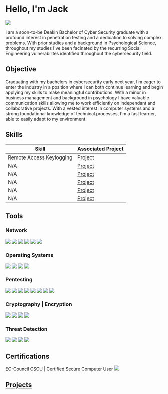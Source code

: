 # Hello, I'm Jack
<a href="https://linkedin.com/in/perryj"><img src="https://img.shields.io/badge/-LinkedIn-0072b1?&style=for-the-badge&logo=linkedin&logoColor=white" /></a>

I am a soon-to-be Deakin Bachelor of Cyber Security graduate with a profound interest in penetration testing and a dedication to solving complex problems. With prior studies and a background in Psychological Science, throughout my studies I've been facinated by the recurring Social Engineering vulnerabilites identified throughout the cybersecurity field. 

## Objective

Graduating with my bachelors in cybersecurity early next year, I’m eager to enter the industry in a position where I can both continue learning and begin applying my skills to make meaningful contributions. With a minor in business management and background in psychology I have valuable communication skills allowing me to work efficiently on independant and collaborative projects. With a vested interest in computer systems and a strong foundational knowledge of technical processes, I'm a fast learner, able to easily adapt to my environment. 

## Skills

| Skill                                         | Associated Project         |
|-----------------------------------------------|----------------------------|
| Remote Access Keylogging          | <a href="Keylogging - Remote Access Meterpreter .pdf">Project</a>|
| N/A | <a href="https://google.com">Project</a>|
| N/A         | <a href="https://google.com">Project</a>|
| N/A    | <a href="https://google.com">Project</a>|
| N/A              | <a href="https://google.com">Project</a>|
| N/A| <a href="https://google.com">Project</a>|

## Tools

### Network
<div>
    <img src="https://img.shields.io/badge/-Wireshark-1679A7?&style=for-the-badge&logo=Wireshark&logoColor=white" />
    <img src="https://img.shields.io/badge/-Burp%20Suite-FF5733?style=for-the-badge&logo=Burp%20Suite&logoColor=white" />
    <img src="https://img.shields.io/badge/-Scapy-3776AB?style=for-the-badge&logo=Scapy&logoColor=white" />
    <img src="https://img.shields.io/badge/-Nmap-0078D4?style=for-the-badge&logo=Nmap&logoColor=white" />
    <img src="https://img.shields.io/badge/-Netcat-000000?style=for-the-badge&logo=Netcat&logoColor=white" />
    <img src="https://img.shields.io/badge/-SSH-2C2E3B?style=for-the-badge&logo=SSH&logoColor=white" />
</div>

### Operating Systems
<div>
    <img src="https://img.shields.io/badge/-Linux-FCC624?style=for-the-badge&logo=linux&logoColor=black" />
    <img src="https://img.shields.io/badge/-Kali%20Linux-557C94?style=for-the-badge&logo=kalilinux&logoColor=white" />
    <img src="https://img.shields.io/badge/-Parrot%20OS-1DE9B6?style=for-the-badge&
    <img src="https://img.shields.io/badge/-Windows-0078D6?style=for-the-badge&logo=windows&logoColor=white" />
    <img src="https://img.shields.io/badge/-macOS-000000?style=for-the-badge&logo=apple&logoColor=white" />    
</div>

### Pentesting
<div>
    <img src="https://img.shields.io/badge/-Metasploit-2A82DA?style=for-the-badge&logo=metasploit&logoColor=white" />
    <img src="https://img.shields.io/badge/-Hack%20The%20Box-9FEF00?style=for-the-badge&logo=hack-the-box&logoColor=white" />
    <img src="https://img.shields.io/badge/-OSINT-005571?style=for-the-badge&logo=searchengineland&logoColor=white" />
    <img src="https://img.shields.io/badge/-Gobuster-FF4500?style=for-the-badge&logo=gobuster&logoColor=white" />
    <img src="https://img.shields.io/badge/-Hydra-8B0000?style=for-the-badge&logo=hydra&logoColor=white" />
    <img src="https://img.shields.io/badge/-SQLmap-CCA300?style=for-the-badge&logo=sqlmap&logoColor=white" />
    <img src="https://img.shields.io/badge/-Google%20Dorking-4285F4?style=for-the-badge&logo=google&logoColor=white" />
    <img src="https://img.shields.io/badge/-Shodan-000000?style=for-the-badge&logo=shodan&logoColor=white" />
</div>

### Cryptography | Encryption
<div>
    <img src="https://img.shields.io/badge/-VeraCrypt-009379?style=for-the-badge&logo=veracrypt&logoColor=white" />
    <img src="https://img.shields.io/badge/-KeePass-6C5392?style=for-the-badge&logo=keepass&logoColor=white" />
    <img src="https://img.shields.io/badge/-OpenSSL-721412?style=for-the-badge&logo=openssl&logoColor=white" />
    <img src="https://img.shields.io/badge/-GnuPG-0093DD?style=for-the-badge&logo=gnupg&logoColor=white" />
</div>

### Threat Detection
<div>    
     <img src="https://img.shields.io/badge/-Cisco-1BA0D7?style=for-the-badge&logo=Cisco&logoColor=white" />
     <img src="https://img.shields.io/badge/-Snort-F80000?style=for-the-badge&logo=snort&logoColor=white" />
     <img src="https://img.shields.io/badge/-Splunk-000000?style=for-the-badge&logo=splunk&logoColor=white" />
     <img src="https://img.shields.io/badge/-pfSense-003399?style=for-the-badge&logo=pfsense&logoColor=white" />  
</div>

## Certifications

<div>
    EC-Council CSCU | Certified Secure Computer User <a href="ECC-CSCU-Certificate.pdf"><img src="https://img.shields.io/badge/-EC--Council-FF0000?style=for-the-badge&logo=e&logoColor=white" />

</div>

## Projects

